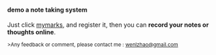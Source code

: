 #### demo a note taking system

Just click [mymarks](http://insightmarks.herokuapp.com), and register it, 
then you can **record your notes or thoughts online**.

<sub>>Any feedback or comment, please contact me : wenlzhao@gmail.com </sub>

